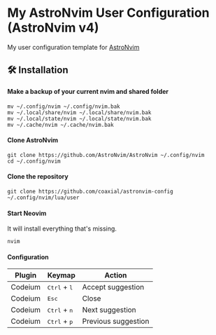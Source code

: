 # My AstroNvim User Configuration (AstroNvim v4)

My user configuration template for
[AstroNvim](https://github.com/AstroNvim/AstroNvim)

## 🛠️ Installation

#### Make a backup of your current nvim and shared folder

```shell
mv ~/.config/nvim ~/.config/nvim.bak
mv ~/.local/share/nvim ~/.local/share/nvim.bak
mv ~/.local/state/nvim ~/.local/state/nvim.bak
mv ~/.cache/nvim ~/.cache/nvim.bak
```

#### Clone AstroNvim

```shell
git clone https://github.com/AstroNvim/AstroNvim ~/.config/nvim
cd ~/.config/nvim
```

#### Clone the repository

```shell
git clone https://github.com/coaxial/astronvim-config ~/.config/nvim/lua/user
```

#### Start Neovim

It will install everything that's missing.

```shell
nvim
```

#### Configuration

| Plugin  | Keymap                         | Action              |
| ------- | ------------------------------ | ------------------- |
| Codeium | <kbd>Ctrl</kbd> + <kbd>l</kbd> | Accept suggestion   |
| Codeium | <kbd>Esc</kbd>                 | Close               |
| Codeium | <kbd>Ctrl</kbd> + <kbd>n</kbd> | Next suggestion     |
| Codeium | <kbd>Ctrl</kbd> + <kbd>p</kbd> | Previous suggestion |
